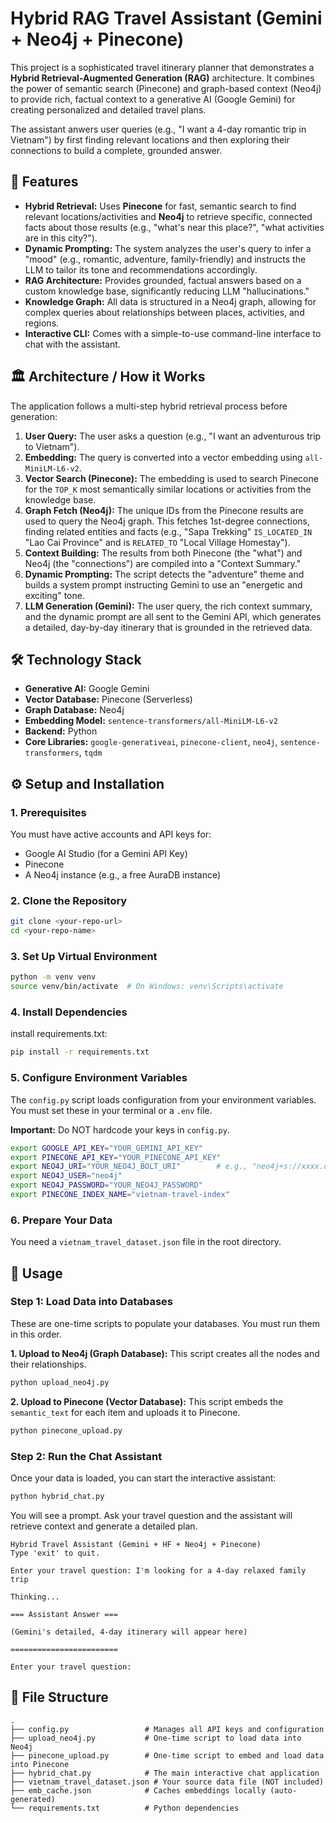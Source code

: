 # Hybrid RAG Travel Assistant (Gemini + Neo4j + Pinecone)

This project is a sophisticated travel itinerary planner that demonstrates a **Hybrid Retrieval-Augmented Generation (RAG)** architecture. It combines the power of semantic search (Pinecone) and graph-based context (Neo4j) to provide rich, factual context to a generative AI (Google Gemini) for creating personalized and detailed travel plans.

The assistant anwers user queries (e.g., "I want a 4-day romantic trip in Vietnam") by first finding relevant locations and then exploring their connections to build a complete, grounded answer.

## 🚀 Features

  * **Hybrid Retrieval:** Uses **Pinecone** for fast, semantic search to find relevant locations/activities and **Neo4j** to retrieve specific, connected facts about those results (e.g., "what's near this place?", "what activities are in this city?").
  * **Dynamic Prompting:** The system analyzes the user's query to infer a "mood" (e.g., romantic, adventure, family-friendly) and instructs the LLM to tailor its tone and recommendations accordingly.
  * **RAG Architecture:** Provides grounded, factual answers based on a custom knowledge base, significantly reducing LLM "hallucinations."
  * **Knowledge Graph:** All data is structured in a Neo4j graph, allowing for complex queries about relationships between places, activities, and regions.
  * **Interactive CLI:** Comes with a simple-to-use command-line interface to chat with the assistant.

## 🏛️ Architecture / How it Works

The application follows a multi-step hybrid retrieval process before generation:

1.  **User Query:** The user asks a question (e.g., "I want an adventurous trip to Vietnam").
2.  **Embedding:** The query is converted into a vector embedding using `all-MiniLM-L6-v2`.
3.  **Vector Search (Pinecone):** The embedding is used to search Pinecone for the `TOP_K` most semantically similar locations or activities from the knowledge base.
4.  **Graph Fetch (Neo4j):** The unique IDs from the Pinecone results are used to query the Neo4j graph. This fetches 1st-degree connections, finding related entities and facts (e.g., "Sapa Trekking" `IS_LOCATED_IN` "Lao Cai Province" and is `RELATED_TO` "Local Village Homestay").
5.  **Context Building:** The results from both Pinecone (the "what") and Neo4j (the "connections") are compiled into a "Context Summary."
6.  **Dynamic Prompting:** The script detects the "adventure" theme and builds a system prompt instructing Gemini to use an "energetic and exciting" tone.
7.  **LLM Generation (Gemini):** The user query, the rich context summary, and the dynamic prompt are all sent to the Gemini API, which generates a detailed, day-by-day itinerary that is grounded in the retrieved data.

## 🛠️ Technology Stack

  * **Generative AI:** Google Gemini
  * **Vector Database:** Pinecone (Serverless)
  * **Graph Database:** Neo4j
  * **Embedding Model:** `sentence-transformers/all-MiniLM-L6-v2`
  * **Backend:** Python
  * **Core Libraries:** `google-generativeai`, `pinecone-client`, `neo4j`, `sentence-transformers`, `tqdm`

## ⚙️ Setup and Installation

### 1\. Prerequisites

You must have active accounts and API keys for:

  * Google AI Studio (for a Gemini API Key)
  * Pinecone
  * A Neo4j instance (e.g., a free AuraDB instance)

### 2\. Clone the Repository

```bash
git clone <your-repo-url>
cd <your-repo-name>
```

### 3\. Set Up Virtual Environment

```bash
python -m venv venv
source venv/bin/activate  # On Windows: venv\Scripts\activate
```

### 4\. Install Dependencies

install requirements.txt:

```bash
pip install -r requirements.txt
```

### 5\. Configure Environment Variables

The `config.py` script loads configuration from your environment variables. You must set these in your terminal or a `.env` file.

**Important:** Do NOT hardcode your keys in `config.py`.

```bash
export GOOGLE_API_KEY="YOUR_GEMINI_API_KEY"
export PINECONE_API_KEY="YOUR_PINECONE_API_KEY"
export NEO4J_URI="YOUR_NEO4J_BOLT_URI"        # e.g., "neo4j+s://xxxx.databases.neo4j.io"
export NEO4J_USER="neo4j"
export NEO4J_PASSWORD="YOUR_NEO4J_PASSWORD"
export PINECONE_INDEX_NAME="vietnam-travel-index"
```

### 6\. Prepare Your Data

You need a `vietnam_travel_dataset.json` file in the root directory.

## 🚀 Usage

### Step 1: Load Data into Databases

These are one-time scripts to populate your databases. You must run them in this order.

**1. Upload to Neo4j (Graph Database):**
This script creates all the nodes and their relationships.

```bash
python upload_neo4j.py
```

**2. Upload to Pinecone (Vector Database):**
This script embeds the `semantic_text` for each item and uploads it to Pinecone.

```bash
python pinecone_upload.py
```

### Step 2: Run the Chat Assistant

Once your data is loaded, you can start the interactive assistant:

```bash
python hybrid_chat.py
```

You will see a prompt. Ask your travel question and the assistant will retrieve context and generate a detailed plan.

```
Hybrid Travel Assistant (Gemini + HF + Neo4j + Pinecone)
Type 'exit' to quit.

Enter your travel question: I'm looking for a 4-day relaxed family trip

Thinking...

=== Assistant Answer ===

(Gemini's detailed, 4-day itinerary will appear here)

========================

Enter your travel question:
```

## 📂 File Structure

```
.
├── config.py                 # Manages all API keys and configuration
├── upload_neo4j.py           # One-time script to load data into Neo4j
├── pinecone_upload.py        # One-time script to embed and load data into Pinecone
├── hybrid_chat.py            # The main interactive chat application
├── vietnam_travel_dataset.json # Your source data file (NOT included)
├── emb_cache.json            # Caches embeddings locally (auto-generated)
└── requirements.txt          # Python dependencies
```
